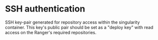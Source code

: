# SSH authentication
SSH key-pair generated for repository access within the singularity container. This key's public pair should be set as a "deploy key" with read access on the Ranger's required repositories.